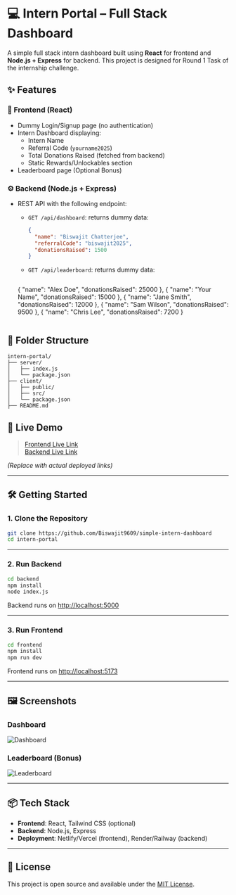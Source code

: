 
# 💻 Intern Portal – Full Stack Dashboard

A simple full stack intern dashboard built using **React** for frontend and **Node.js + Express** for backend. This project is designed for Round 1 Task of the internship challenge.

## ✨ Features

### 🔐 Frontend (React)
- Dummy Login/Signup page (no authentication)
- Intern Dashboard displaying:
  - Intern Name
  - Referral Code (`yourname2025`)
  - Total Donations Raised (fetched from backend)
  - Static Rewards/Unlockables section
- Leaderboard page (Optional Bonus)

### ⚙️ Backend (Node.js + Express)
- REST API with the following endpoint:
  - `GET /api/dashboard`: returns dummy data:
    ```json
    {
      "name": "Biswajit Chatterjee",
      "referralCode": "biswajit2025",
      "donationsRaised": 1500
    }
    ```
  - `GET /api/leaderboard`: returns dummy data:
    ```json
    
  {
    "name": "Alex Doe",
    "donationsRaised": 25000
  },
  {
    "name": "Your Name",
    "donationsRaised": 15000
  },
  {
    "name": "Jane Smith",
    "donationsRaised": 12000
  },
  {
    "name": "Sam Wilson",
    "donationsRaised": 9500
  },
  {
    "name": "Chris Lee",
    "donationsRaised": 7200
  }

    ```

## 📁 Folder Structure

```
intern-portal/
├── server/
│   ├── index.js
│   └── package.json
├── client/
│   ├── public/
│   ├── src/
│   └── package.json
├── README.md
```

## 🚀 Live Demo

> [Frontend Live Link](https://simple-intern-dashboard-omega.vercel.app/)  
> [Backend Live Link](https://simple-intern-dashboard.onrender.com)

*(Replace with actual deployed links)*

---

## 🛠️ Getting Started

### 1. Clone the Repository

```bash
git clone https://github.com/Biswajit9609/simple-intern-dashboard
cd intern-portal
```

---

### 2. Run Backend

```bash
cd backend
npm install
node index.js
```

Backend runs on [http://localhost:5000](http://localhost:5000)

---

### 3. Run Frontend

```bash
cd frontend
npm install
npm run dev
```

Frontend runs on [http://localhost:5173](http://localhost:5173)

---

## 🖼️ Screenshots

### Dashboard  
![Dashboard](screenshots/dashboard.png)

### Leaderboard (Bonus)  
![Leaderboard](screenshots/leaderboard.png)

---

## 📦 Tech Stack

- **Frontend**: React, Tailwind CSS (optional)
- **Backend**: Node.js, Express
- **Deployment**: Netlify/Vercel (frontend), Render/Railway (backend)

---

## 📄 License

This project is open source and available under the [MIT License](LICENSE).
